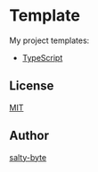 # Template

My project templates:

- [TypeScript](/typescript)

## License

[MIT](/LICENSE)

## Author

[salty-byte](https://github.com/salty-byte)
